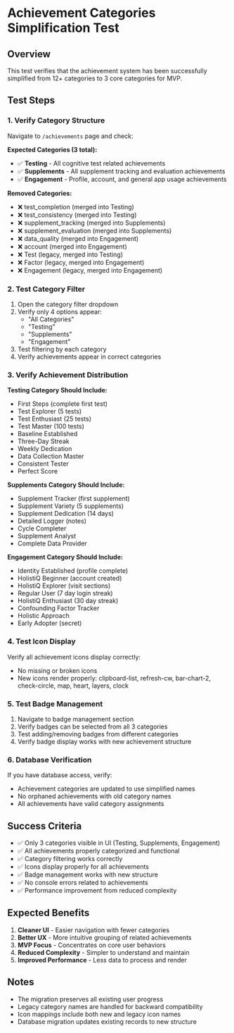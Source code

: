 # Achievement Categories Simplification Test

## Overview

This test verifies that the achievement system has been successfully simplified from 12+ categories to 3 core categories for MVP.

## Test Steps

### 1. Verify Category Structure

Navigate to `/achievements` page and check:

**Expected Categories (3 total):**

- ✅ **Testing** - All cognitive test related achievements
- ✅ **Supplements** - All supplement tracking and evaluation achievements
- ✅ **Engagement** - Profile, account, and general app usage achievements

**Removed Categories:**

- ❌ test_completion (merged into Testing)
- ❌ test_consistency (merged into Testing)
- ❌ supplement_tracking (merged into Supplements)
- ❌ supplement_evaluation (merged into Supplements)
- ❌ data_quality (merged into Engagement)
- ❌ account (merged into Engagement)
- ❌ Test (legacy, merged into Testing)
- ❌ Factor (legacy, merged into Engagement)
- ❌ Engagement (legacy, merged into Engagement)

### 2. Test Category Filter

1. Open the category filter dropdown
2. Verify only 4 options appear:
   - "All Categories"
   - "Testing"
   - "Supplements"
   - "Engagement"
3. Test filtering by each category
4. Verify achievements appear in correct categories

### 3. Verify Achievement Distribution

**Testing Category Should Include:**

- First Steps (complete first test)
- Test Explorer (5 tests)
- Test Enthusiast (25 tests)
- Test Master (100 tests)
- Baseline Established
- Three-Day Streak
- Weekly Dedication
- Data Collection Master
- Consistent Tester
- Perfect Score

**Supplements Category Should Include:**

- Supplement Tracker (first supplement)
- Supplement Variety (5 supplements)
- Supplement Dedication (14 days)
- Detailed Logger (notes)
- Cycle Completer
- Supplement Analyst
- Complete Data Provider

**Engagement Category Should Include:**

- Identity Established (profile complete)
- HolistiQ Beginner (account created)
- HolistiQ Explorer (visit sections)
- Regular User (7 day login streak)
- HolistiQ Enthusiast (30 day streak)
- Confounding Factor Tracker
- Holistic Approach
- Early Adopter (secret)

### 4. Test Icon Display

Verify all achievement icons display correctly:

- No missing or broken icons
- New icons render properly: clipboard-list, refresh-cw, bar-chart-2, check-circle, map, heart, layers, clock

### 5. Test Badge Management

1. Navigate to badge management section
2. Verify badges can be selected from all 3 categories
3. Test adding/removing badges from different categories
4. Verify badge display works with new achievement structure

### 6. Database Verification

If you have database access, verify:

- Achievement categories are updated to use simplified names
- No orphaned achievements with old category names
- All achievements have valid category assignments

## Success Criteria

- ✅ Only 3 categories visible in UI (Testing, Supplements, Engagement)
- ✅ All achievements properly categorized and functional
- ✅ Category filtering works correctly
- ✅ Icons display properly for all achievements
- ✅ Badge management works with new structure
- ✅ No console errors related to achievements
- ✅ Performance improvement from reduced complexity

## Expected Benefits

1. **Cleaner UI** - Easier navigation with fewer categories
2. **Better UX** - More intuitive grouping of related achievements
3. **MVP Focus** - Concentrates on core user behaviors
4. **Reduced Complexity** - Simpler to understand and maintain
5. **Improved Performance** - Less data to process and render

## Notes

- The migration preserves all existing user progress
- Legacy category names are handled for backward compatibility
- Icon mappings include both new and legacy icon names
- Database migration updates existing records to new structure
